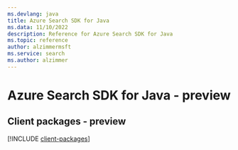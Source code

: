 ```yaml
---
ms.devlang: java
title: Azure Search SDK for Java
ms.data: 11/10/2022
description: Reference for Azure Search SDK for Java
ms.topic: reference
author: alzimmermsft
ms.service: search
ms.author: alzimmer
---
```

# Azure Search SDK for Java - preview

## Client packages - preview
[!INCLUDE [client-packages](search-client-index.md)]